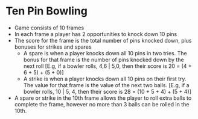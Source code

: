 # Ten Pin Bowling

* Game consists of 10 frames
* In each frame a player has 2 opportunities to knock down 10 pins
* The score for the frame is the total number of pins knocked down, plus bonuses for strikes and spares
  * A spare is when a player knocks down all 10 pins in two tries. The bonus for that frame is the number of pins knocked down by the next roll [E.g, if a bowler rolls, 4,6 | 5,0, then their score is 20 = (4 + 6 + 5) + (5 + 0)]
  * A strike is when a player knocks down all 10 pins on their first try. The value for that frame is the value of the next two balls. [E.g, if a bowler rolls, 10 | 5, 4, then their score is 28 = (10 + 5 + 4) + (5 + 4)]
 * A spare or strike in the 10th frame allows the player to roll extra balls to complete the frame, however no more than
 3 balls can be rolled in the 10th.
